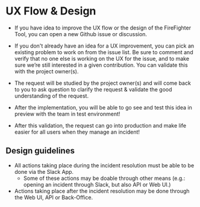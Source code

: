 # UX Flow & Design

- If you have idea to improve the UX flow or the design of the FireFighter Tool, you can open a new Github issue or discussion.
- If you don't already have an idea for a UX improvement, you can pick an existing problem to work on from the issue list. Be sure to comment and verify that no one else is working on the UX for the issue, and to make sure we’re still interested in a given contribution. You can validate this with the project owner(s).

- The request will be studied by the project owner(s) and will come back to you to ask question to clarify the request & validate the good understanding of the request.

- After the implementation, you will be able to go see and test this idea in preview with the team in test environment!

- After this validation, the request can go into production and make life easier for all users when they manage an incident!

## Design guidelines

- All actions taking place during the incident resolution must be able to be done via the Slack App.
  - Some of these actions may be doable through other means (e.g.: opening an incident through Slack, but also API or Web UI.)
- Actions taking place after the incident resolution may be done through the Web UI, API or Back-Office.
